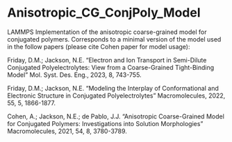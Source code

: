 # Anisotropic_CG_ConjPoly_Model
LAMMPS Implementation of the anisotropic coarse-grained model for conjugated polymers.  Corresponds to a minimal version of the model used in the follow papers (please cite Cohen paper for model usage):

Friday, D.M.; Jackson, N.E. “Electron and Ion Transport in Semi-Dilute Conjugated Polyelectrolytes: View from a Coarse-Grained Tight-Binding Model” Mol. Syst. Des. Eng., 2023, 8, 743-755.

Friday, D.M.; Jackson, N.E. “Modeling the Interplay of Conformational and Electronic Structure in Conjugated Polyelectrolytes” Macromolecules, 2022, 55, 5, 1866-1877.

Cohen, A.; Jackson, N.E.; de Pablo, J.J. “Anisotropic Coarse-Grained Model for Conjugated Polymers: Investigations into Solution Morphologies” Macromolecules, 2021, 54, 8, 3780-3789.


